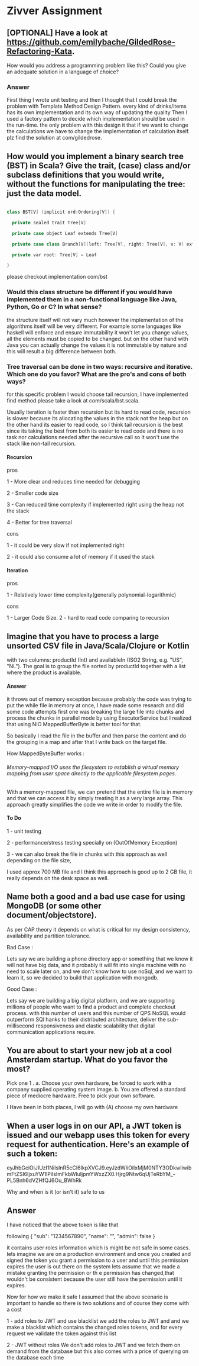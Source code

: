 # Zivver Assignment

## [OPTIONAL] Have a look at https://github.com/emilybache/GildedRose-Refactoring-Kata.
How would you address a programming problem like this? Could you give an adequate
solution in a language of choice?
### Answer
First thing I wrote unit testing and then I thought that I could break the problem with Template Method 
Design Pattern. every kind of drinks/items has its own implementation and its own way of updating the quality 
Then I used a factory pattern to decide which implementation should be used in the run-time. the only problem 
with this design it that if we want to change the calculations we have to change the implementation of 
calculation itself. plz find the solution at com/gildedrose.

## How would you implement a binary search tree (BST) in Scala? Give the trait, (case) class and/or subclass definitions that you would write, without the functions for manipulating the tree: just the data model.



```c++

class BST[V] (implicit ord:Ordering[V]) {

  private sealed trait Tree[V]

  private case object Leaf extends Tree[V]

  private case class Branch[V](left: Tree[V], right: Tree[V], v: V) extends Tree[V]

  private var root: Tree[V] = Leaf

}
```

please checkout implementation com/bst
### Would this class structure be different if you would have implemented them in a non-functional language like Java, Python, Go or C? In what sense?

the structure itself will not vary much however the implementation of the algorithms itself will be very different. For example some languages like haskell will enforce and ensure immutability it won't let you change values, all the elements must be copied to be changed. but on the other hand with Java you can actually change the values it is not immutable by nature and this will result a big difference between both.

### Tree traversal can be done in two ways: recursive and iterative. Which one do you favor? What are the pro's and cons of both ways?

for this specific problem I would choose tail recursion, I have implemented find method please take a look at com/scala/bst.scala.

Usually iteration is faster than recursion but its hard to read code, recursion is slower because its allocating the values in the stack not the heap but on the other hand its easier to read code, so I think tail recursion is the best since its taking the best from both
its easier to read code and there is no task nor calculations needed after the recursive call so it won't use the stack like non-tail recursion.

#### Recursion

pros

1 -  More clear and reduces time needed for debugging

2 -  Smaller code size

3 -  Can reduced time complexity if implemented right using the heap not the stack

4 -  Better for tree traversal

cons

1 - it could be very slow if not implemented right

2 - it could also consume a lot of memory if it used the stack

#### Iteration

pros

1 - Relatively lower time complexity(generally polynomial-logarithmic)

cons

1 - Larger Code Size.
2 - hard to read code comparing to recursion


## Imagine that you have to process a large unsorted CSV file in Java/Scala/Clojure or Kotlin
with two columns: productId (Int) and availableIn (ISO2 String, e.g. &quot;US&quot;, &quot;NL&quot;). The goal
is to group the file sorted by productId together with a list where the product is available.

#### Answer

it throws out of memory exception because probably the code was trying to put the while file in memory at once,
I have made some research and did some code attempts first one was breaking the large file into chunks and process
the chunks in parallel mode by using ExecutorService but I realized that using NIO MappedBufferByte is better tool for that.

So basically I read the file in the buffer and then parse the content and do the grouping in a map and after that I write back
on the target file.

How MappedByteBuffer works :

###### Memory-mapped I/O uses the filesystem to establish a virtual memory mapping from user space directly to the applicable filesystem pages.
With a memory-mapped file, we can pretend that the entire file is in memory and that we can access it by simply treating
it as a very large array. This approach greatly simplifies the code we write in order to modify the file.
#### To Do

1 - unit testing

2 - performance/stress testing specially on (OutOfMemory Exception)

3 - we can also break the file in chunks with this approach as well depending on the file size,

I used approx 700 MB file and I think this approach is good up to 2 GB file, it really depends on the
desk space as well.


## Name both a good and a bad use case for using MongoDB (or some other document/objectstore).

As per CAP theory it depends on what is critical for my design consistency, availability and partition tolerance.

Bad Case :

Lets say we are building a phone directory app or something that we know it will not have big data, and it probably it will fit 
into single machine with no need to scale later on, and we don't know how to use noSql, and we want to learn it, so we decided to build that application with mongodb.

Good Case :

Lets say we are building a big digital platform, and we are supporting millions of people 
who want to find a product and complete checkout process. with this number of users and this number  of
QPS NoSQL would outperform SQl hanks to their distributed architecture,
deliver the sub-millisecond responsiveness and elastic scalability that digital communication applications require.

## You are  about to start your new job at a cool Amsterdam startup. What do you favor the most?
Pick one 1 .
a. Choose your own hardware, be forced to work with a company supplied operating
system image.
b. You are offered a standard piece of mediocre hardware. Free to pick your own
software.

I Have been in both places, I will go with (A) choose my own hardware 

## When a user logs in on our API, a JWT token is issued and our webapp uses this token for every request for authentication. Here's an example of such a token:

eyJhbGciOiJIUzI1NiIsInR5cCI6IkpXVCJ9.eyJzdWIiOiIxMjM0NTY3ODkwIiwibmFtZSI6IjxuYW1lPiIsImFkbWluIjpmYWxzZX0.Hjrg9Ntw6qUjTeRbYM_-PL5Bnh6dVZHfQJ6Ou_BWhRk

Why and when is it (or isn't it) safe to us

## Answer

I have noticed that the above token is like that

following {
  "sub": "1234567890",
  "name": "<name>",
  "admin": false
}

it contains user roles information which is might be not safe in some cases.
 lets imagine we are on a production environment and once you created and signed the token you grant a permission to a
  user and until this permission expires the user is out there on the system lets assume that we made a mistake granting the permission or th
  e permission has changed,that wouldn't be consistent because  the user still have the permission until it expires.

  Now for how we make it safe I assumed that the above scenario is important to handle so there is two solutions and of course they come with a cost

  1 - add roles to JWT and use blacklist
  we add the roles to JWT and and we make a blacklist which contains the changed roles tokens, and for every request we validate the token against this list
  
  2 - JWT without roles
  We don't add roles to JWT and we fetch them on demand from the database but this also comes with a price of querying on the database each time

